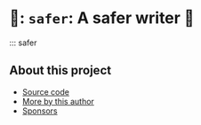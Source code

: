 # 🧷: `safer`: A safer writer 🧷

::: safer

## About this project

* [ Source code ]( https://github.com/rec/safer )
* [ More by this author ]( https://github.com/rec )
* [ Sponsors ]( https://github.com/sponsors/rec )
